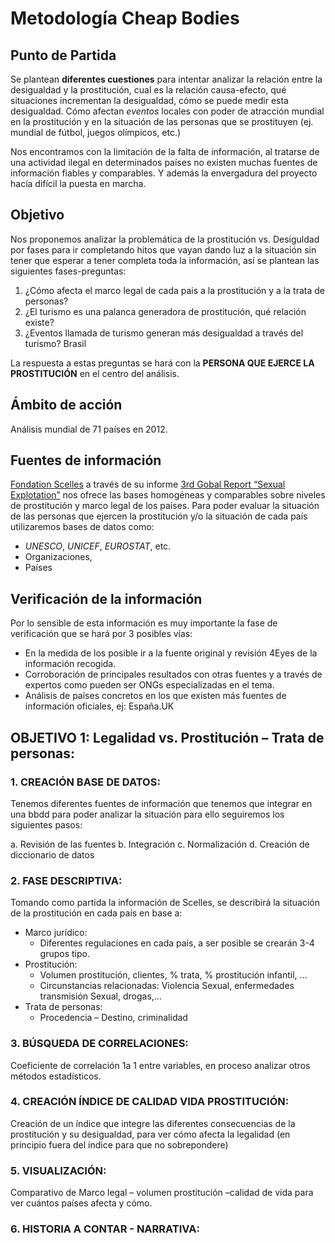 # Metodología Cheap Bodies

## Punto de Partida

Se plantean **diferentes cuestiones** para intentar analizar la relación entre la desigualdad y la prostitución, cual es la relación causa-efecto, qué situaciones incrementan la desigualdad, cómo se puede medir esta desigualdad. Cómo afectan *eventos* locales con poder de atracción mundial en la prostitución y en la situación de las personas que se prostituyen (ej. mundial de fútbol, juegos olímpicos, etc.)

Nos encontramos con la limitación de la falta de información, al tratarse de una actividad ilegal en determinados países no existen muchas fuentes de información fiables y comparables. Y además la envergadura del proyecto hacía difícil la puesta en marcha.

## Objetivo

Nos proponemos analizar la <span class="underline">problemática de la prostitución vs. Desiguldad por fases</span> para ir completando hitos que vayan dando luz a la situación sin tener que esperar a tener completa toda la información, así se plantean las siguientes fases-preguntas:

1.  ¿Cómo afecta el marco legal de cada pais a la prostitución y a la trata de personas?
2.  ¿El turismo es una palanca generadora de prostitución, qué relación existe?
3.  ¿Eventos llamada de turismo generan más desigualdad a través del turismo? Brasil

La respuesta a estas preguntas se hará con la **PERSONA QUE EJERCE LA PROSTITUCIÓN** en el centro del análisis.

## Ámbito de acción

Análisis mundial de 71 países en 2012.

## Fuentes de información

[Fondation Scelles](http://www.fondationscelles.org) a través de su informe [3rd Gobal Report “Sexual Explotation”](http://www.fondationscelles.org/pdf/rapport_mondial/Book_Sexual_exploitation_A%2520growing%2520menace_Fondation%2520Scelles.pdf) nos ofrece las bases homogéneas y comparables sobre niveles de prostitución y marco legal de los países.
Para poder evaluar la situación de las personas que ejercen la prostitución y/o la situación de cada país utilizaremos bases de datos como:

-   *UNESCO*, *UNICEF*, *EUROSTAT*, etc.
-   Organizaciones,
-   Países

## Verificación de la información

Por lo sensible de esta información es muy importante la fase de verificación que se hará por 3 posibles vías:

-   En la medida de los posible ir a la fuente original y revisión 4Eyes de la información recogida.
-   Corroboración de principales resultados con otras fuentes y a través de expertos como pueden ser ONGs especializadas en el tema.
-   Análisis de países concretos en los que existen más fuentes de información oficiales, ej: España.UK

## OBJETIVO 1: Legalidad vs. Prostitución – Trata de personas:

### 1. CREACIÓN BASE DE DATOS:

Tenemos diferentes fuentes de información que tenemos que integrar en una bbdd para poder analizar la situación para ello seguiremos los siguientes pasos:

a. Revisión de las fuentes
b. Integración
c. Normalización
d. Creación de diccionario de datos

### 2. FASE DESCRIPTIVA:

Tomando como partida la información de Scelles, se describirá la situación de la prostitución en cada país en base a:

-   Marco jurídico:
    -   Diferentes regulaciones en cada país, a ser posible se crearán 3-4 grupos tipo.
-   Prostitución:
    -   Volumen prostitución, clientes, % trata, % prostitución infantil, …
    -   Circunstancias relacionadas: Violencia Sexual, enfermedades transmisión Sexual, drogas,…
-   Trata de personas:
    -   Procedencia – Destino, criminalidad

### 3. BÚSQUEDA DE CORRELACIONES:

Coeficiente de correlación 1a 1 entre variables, en proceso analizar otros métodos estadísticos.

### 4. CREACIÓN ÍNDICE DE CALIDAD VIDA PROSTITUCIÓN:

Creación de un índice que integre las diferentes consecuencias de la prostitución y su desigualdad, para ver cómo afecta la legalidad (en principio fuera del índice para que no sobrepondere)

### 5. VISUALIZACIÓN:

Comparativo de Marco legal – volumen prostitución –calidad de vida para ver cuántos países afecta y cómo.

### 6. HISTORIA A CONTAR -  NARRATIVA:

